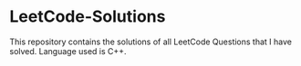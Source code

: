 # LeetCode-Solutions
This repository contains the solutions of all LeetCode Questions that I have solved. Language used is C++.

